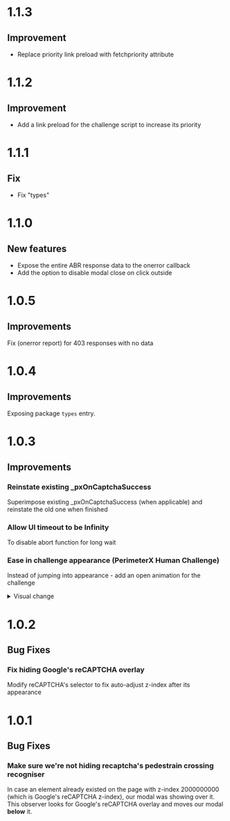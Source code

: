 # 1.1.3

## Improvement

- Replace priority link preload with fetchpriority attribute

# 1.1.2

## Improvement

- Add a link preload for the challenge script to increase its priority

# 1.1.1

## Fix

- Fix "types"

# 1.1.0

## New features

- Expose the entire ABR response data to the onerror callback
- Add the option to disable modal close on click outside

# 1.0.5

## Improvements
Fix (onerror report) for 403 responses with no data

# 1.0.4

## Improvements
Exposing package `types` entry.

# 1.0.3

## Improvements

### Reinstate existing _pxOnCaptchaSuccess
Superimpose existing _pxOnCaptchaSuccess (when applicable) and reinstate the old one when finished

### Allow UI timeout to be Infinity
To disable abort function for long wait

### Ease in challenge appearance (PerimeterX Human Challenge)
Instead of jumping into appearance - add an open animation for the challenge

<details>
<summary>Visual change</summary>

| Before | After
| - | -
| ![](https://user-images.githubusercontent.com/516342/122932879-05102080-d366-11eb-9be0-d841e4fcf695.gif) | ![](https://user-images.githubusercontent.com/516342/122932930-11947900-d366-11eb-9f2d-3eee1c0e8fe1.gif)

</details>

# 1.0.2

## Bug Fixes

### Fix hiding Google's reCAPTCHA overlay
Modify reCAPTCHA's selector to fix auto-adjust z-index after its appearance

# 1.0.1

## Bug Fixes

### Make sure we're not hiding recaptcha's pedestrain crossing recogniser
In case an element already existed on the page with z-index 2000000000 (which is Google's reCAPTCHA z-index), our modal was showing over it. This observer looks for Google's reCAPTCHA overlay and moves our modal **below** it.
